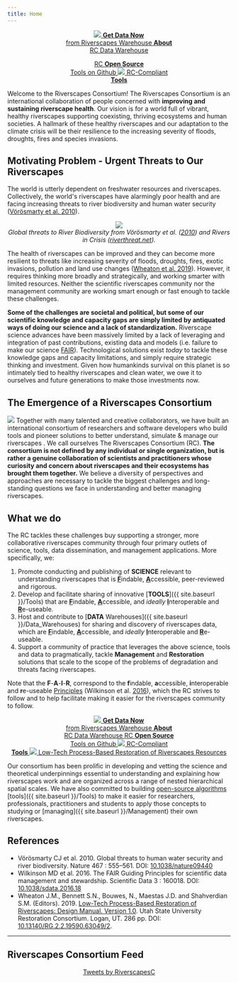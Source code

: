 ```yaml
---
title: Home
---
```

<div align="center">

<a href="http://data.riverscapes.net" class="hollow button"><img src="{{ site.baseurl }}/assets/images/data/RiverscapesWarehouseCloud_32png.png">  <b>Get Data Now</b> <i class="fa fa-cloud-download" aria-hidden="true"></i><br> from Riverscapes Warehouse </a>
<a class="hollow button" href="{{ site.baseurl }}/Data_Warehouses"><i class="fa fa-cloud" aria-hidden="true"></i> <b>About</b><br> RC Data Warehouse </a>
<!-- <a class="hollow button" href="http://maps.riverscapes.net"><i class="fa fa-globe" aria-hidden="true"></i> RC Interactive<br> Web <b>Maps</b> <i class="fa fa-location-arrow" aria-hidden="true"></i></a> -->
<a class="hollow button" href="https://github.com/riverscapes"> <i class="fa fa-github" aria-hidden="true"></i> RC <b>Open Source</b><br> Tools on Github </a>
<a class="hollow button" href="{{ site.baseurl }}/Tools"> <img src="{{ site.baseurl }}/assets/images/rc/RiverscapesCompliant_32.png">  RC-Compliant <br> <b>Tools</b> <i class="fa fa-wrench" aria-hidden="true"></i></a>

</div>

Welcome to the Riverscapes Consortium! The Riverscapes Consortium is an international collaboration of people concerned with **improving and sustaining riverscape health**. Our vision is for a world full of vibrant, healthy riverscapes supporting coexisting, thriving ecosystems and human societies. A hallmark of these healthy riverscapes and our adaptation to the climate crisis will be their resilience to the increasing severity of floods, droughts, fires and species invasions.     

## Motivating Problem - Urgent Threats to Our Riverscapes
The world is utterly dependent on freshwater resources and riverscapes. Collectively, the world's riverscapes have alarmingly poor health and are facing increasing threats to river biodiversity and human water security ([Vörösmarty  et al. 2010](http://dx.doi.org/10.1038/nature09440)).

<div align="center">
	<a href="http://www.riverthreat.net/"><img src="{{ site.baseurl }}/assets/images/IncidentBD_hires.png"></a><br>
	<em>Global threats to River Biodiversity from Vörösmarty  et al. (<a href="http://dx.doi.org/10.1038/nature09440">2010</a>) and Rivers in Crisis (<a href="https://www.riverthreat.net/">riverthreat.net</a>).</em> <br>
</div>


The health of riverscapes can be improved and they can become more resilient to threats like increasing severity of floods, droughts, fires, exotic invasions, pollution and land use changes ([Wheaton et al. 2019](http://lowtechpbr.restoration.usu.edu)). However, it requires thinking more broadly and strategically, and working smarter with limited resources. Neither the scientific riverscapes community nor the management community are working smart enough or fast enough to tackle these challenges.

**Some of the challenges are societal and political, but some of our scientific knowledge and capacity gaps are simply limited by antiquated ways of doing our science and a lack of standardization.** Riverscape science advances have been massively limited by a lack of leveraging and integration of past contributions, existing data and models (i.e. failure to make our science [FAIR](https://www.go-fair.org/fair-principles/)). Technological solutions exist *today* to tackle these knowledge gaps and capacity limitations, and simply require strategic thinking and investment. Given how humankinds survival on this planet is so intimately tied to healthy riverscapes and clean water, we owe it to ourselves and future generations to make those investments now.

## The Emergence of a Riverscapes Consortium
<img class="float-right" src="{{ site.baseurl }}/assets/images/rc/RiverscapesConsortium_Logo_Black_BHS_IconOnly.png"> Together with many talented and creative collaborators, we have built an international consortium of researchers and software developers who build tools and pioneer solutions to better understand, simulate & manage our riverscapes . We call ourselves  The Riverscapes Consortium (RC).  **The consortium is not defined by any individual or single organization, but is rather a genuine collaboration of scientists and practitioners whose curiosity and concern about riverscapes and their ecosystems has brought them together.** We  believe a diversity of perspectives and approaches are necessary to tackle the biggest challenges and long-standing questions we face in understanding and better managing riverscapes.

## What we do
The RC tackles these challenges buy supporting a stronger, more collaborative riverscapes community through four primary outlets of science, tools, data dissemination, and management applications. More specifically, we:
1. Promote conducting and publishing of  **SCIENCE** relevant to understanding riverscapes that is  [**F**](https://force11.org/info/the-fair-data-principles/#elementor-toc__heading-anchor-2)indable,   [**A**](https://force11.org/info/the-fair-data-principles/#elementor-toc__heading-anchor-3)ccessible, peer-reviewed and rigorous.
2. Develop and facilitate sharing of innovative [**TOOLS**]({{ site.baseurl }}/Tools)  that are  [**F**](https://force11.org/info/the-fair-data-principles/#elementor-toc__heading-anchor-2)indable,   [**A**](https://force11.org/info/the-fair-data-principles/#elementor-toc__heading-anchor-3)ccessible, and *ideally* [**I**](https://force11.org/info/the-fair-data-principles/#elementor-toc__heading-anchor-4)nteroperable and  [**R**](https://force11.org/info/the-fair-data-principles/#elementor-toc__heading-anchor-5)e-useable.
3. Host and contribute to [**DATA** Warehouses]({{ site.baseurl }}/Data_Warehouses) for sharing <i class="fa fa-share-alt" aria-hidden="true"></i> and discovery of riverscapes data, which are  [**F**](https://force11.org/info/the-fair-data-principles/#elementor-toc__heading-anchor-2)indable,   [**A**](https://force11.org/info/the-fair-data-principles/#elementor-toc__heading-anchor-3)ccessible, and *ideally* [**I**](https://force11.org/info/the-fair-data-principles/#elementor-toc__heading-anchor-4)nteroperable and  [**R**](https://force11.org/info/the-fair-data-principles/#elementor-toc__heading-anchor-5)e-useable.
4. Support a community of practice that leverages the above science, tools and data to pragmatically, tackle  **Management** and **Restoration** solutions that scale to the scope of the problems of degradation and threats facing riverscapes. 

Note that the **F**-**A**-**I**-**R**, correspond to the **f**indable, **a**ccessible, **i**nteroperable and **r**e-useable [Principles](https://force11.org/info/the-fair-data-principles/) (Wilkinson et al. [2016](https://www.nature.com/articles/sdata201618)), which the RC strives to follow and to help facilitate making it easier for the riverscapes community to follow. 

<div align="center">
<a href="http://data.riverscapes.net" class="hollow button"><img src="{{ site.baseurl }}/assets/images/data/RiverscapesWarehouseCloud_32png.png">  <b>Get Data Now</b> <i class="fa fa-cloud-download" aria-hidden="true"></i><br> from Riverscapes Warehouse </a>
<a class="hollow button" href="{{ site.baseurl }}/Data_Warehouses"><i class="fa fa-cloud" aria-hidden="true"></i> <b>About</b><br> RC Data Warehouse </a>
<!-- <a class="hollow button" href="http://maps.riverscapes.net"><i class="fa fa-globe" aria-hidden="true"></i> RC Interactive<br> Web <b>Maps</b> <i class="fa fa-location-arrow" aria-hidden="true"></i></a> -->
<a class="hollow button" href="https://github.com/riverscapes"> <i class="fa fa-github" aria-hidden="true"></i> RC <b>Open Source</b><br> Tools on Github </a>
<a class="hollow button" href="{{ site.baseurl }}/Tools"> <img src="{{ site.baseurl }}/assets/images/rc/RiverscapesCompliant_32.png">  RC-Compliant <br> <b>Tools</b> <i class="fa fa-wrench" aria-hidden="true"></i></a>
<a class="hollow button" href="http://lowtechpbr.restoration.usu.edu/"><img src="{{ site.baseurl }}/assets/images/PBR-LT_round_30.png"> Low-Tech Process-Based Restoration of Riverscapes Resources</a>
</div>

Our consortium has been prolific in developing and vetting the science and theoretical underpinnings essential to understanding and explaining how riverscapes work and are organized across a range of nested hierarchical spatial scales. We have also committed to building [open-source algorithms](https://github.com/Riverscapes) <i class="fa fa-github" aria-hidden="true"></i> [tools]({{ site.baseurl }}/Tools) to make it easier for researchers, professionals, practitioners and students to apply those concepts to studying or [managing]({{ site.baseurl }}/Management) their own riverscapes.


## References
- Vörösmarty CJ et al. 2010. Global threats to human water security and river biodiversity. Nature 467 : 555–561. DOI: [10.1038/nature09440](http://dx.doi.org/10.1038/nature09440)  
- Wilkinson MD et al. 2016. The FAIR Guiding Principles for scientific data management and stewardship. Scientific Data 3 : 160018. DOI: [10.1038/sdata.2016.18](http://dx.doi.org/10.1038/sdata.2016.18)
- <a href="http://dx.doi.org/10.13140/RG.2.2.19590.63049/2"><i class="fa fa-file-pdf-o" aria-hidden="true"></i></a> Wheaton J.M., Bennett S.N., Bouwes, N., Maestas J.D. and Shahverdian S.M. (Editors). 2019. [Low-Tech Process-Based Restoration of Riverscapes: Design Manual. Version 1.0](http://dx.doi.org/10.13140/RG.2.2.19590.63049/2). Utah State University Restoration Consortium. Logan, UT. 286 pp. DOI: [10.13140/RG.2.2.19590.63049/2](http://dx.doi.org/10.13140/RG.2.2.19590.63049/2).

--------
## Riverscapes Consortium Feed

<div align="center">
<a width="350" class="twitter-timeline" data-height="600" href="https://twitter.com/RiverscapesC?ref_src=twsrc%5Etfw">Tweets by RiverscapesC</a> <script async src="https://platform.twitter.com/widgets.js" charset="utf-8"></script>
</div>
